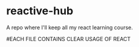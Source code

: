 # reactive-hub
A repo where I'll keep all my react learning course.

#EACH FILE CONTAINS CLEAR USAGE OF REACT
